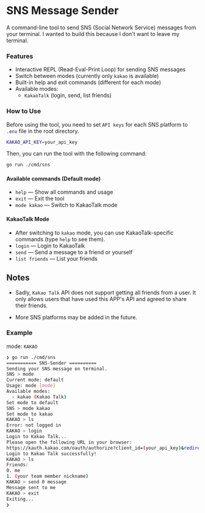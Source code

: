 # SNS Message Sender

A command-line tool to send SNS (Social Network Service) messages from your
terminal. I wanted to build this because I don't want to leave my terminal.

### Features

- Interactive REPL (Read-Eval-Print Loop) for sending SNS messages
- Switch between modes (currently only `kakao` is available)
- Built-in help and exit commands (different for each mode)
- Available modes:
  - `KakaoTalk` (login, send, list friends)

### How to Use

Before using the tool, you need to set `API keys` for each SNS platform to
`.env` file in the root directory.

```bash
KAKAO_API_KEY=your_api_key
```

Then, you can run the tool with the following command:

```bash
go run ./cmd/sns
```

#### Available commands (Default mode)

- `help` — Show all commands and usage
- `exit` — Exit the tool
- `mode kakao` — Switch to KakaoTalk mode

#### KakaoTalk Mode

- After switching to `kakao` mode, you can use KakaoTalk-specific commands (type
  `help` to see them).
- `login` — Login to KakaoTalk
- `send` — Send a message to a friend or yourself
- `list friends` — List your friends

## Notes

- Sadly, `Kakao Talk` API does not support getting all friends from a user. It
  only allows users that have used this APP's API and agreed to share their
  friends.

- More SNS platforms may be added in the future.

### Example

mode: `KAKAO`

```bash
❯ go run ./cmd/sns
=========== SNS-Sender ==========
Sending your SNS message on terminal.
SNS > mode
Current mode: default
Usage: mode [mode]
Available modes:
  - kakao (Kakao Talk)
Set mode to default
SNS > mode kakao
Set mode to kakao
KAKAO > ls
Error: not logged in
KAKAO > login
Login to Kakao Talk...
Please open the following URL in your browser:
https://kauth.kakao.com/oauth/authorize?client_id=(your_api_key)&redirect_uri=...
Login to Kakao Talk successfully!
KAKAO > ls
Friends:
0. me
1. (your team member nickname)
KAKAO > send 0 message
Message sent to me
KAKAO > exit
Exiting...
❯
```
